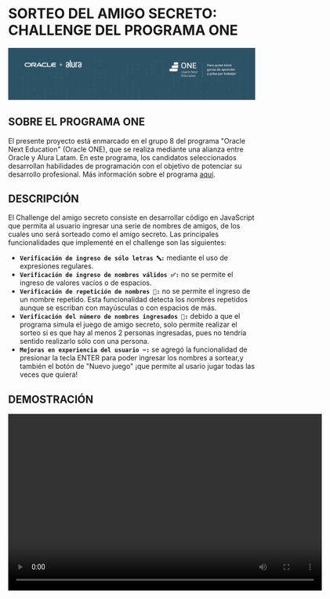 # SORTEO DEL AMIGO SECRETO: CHALLENGE DEL PROGRAMA ONE 

![Banner Oracle ONE / Alura](assets\banner.png)

## SOBRE EL PROGRAMA ONE 

El presente proyecto está enmarcado en el grupo 8 del programa "Oracle Next Education" (Oracle ONE), que se realiza mediante una alianza entre Oracle y Alura Latam. En este programa, los candidatos seleccionados desarrollan habilidades de programación con el objetivo de potenciar su desarrollo profesional. 
Más información sobre el programa [aqui](https://www.oracle.com/pe/education/oracle-next-education/).

## DESCRIPCIÓN
El Challenge del amigo secreto consiste en desarrollar código en JavaScript que permita al usuario ingresar una serie de nombres de amigos, de los cuales uno será sorteado como el amigo secreto. Las principales funcionalidades que implementé en el challenge son las siguientes:

- **`Verificación de ingreso de sólo letras 🔤:`** mediante el uso de expresiones regulares.
- **`Verificación de ingreso de nombres válidos ✅:`** no se permite el ingreso de valores vacíos o de espacios.
- **`Verificación de repetición de nombres 🔁:`** no se permite el ingreso de un nombre repetido. Esta funcionalidad detecta los nombres repetidos aunque se escriban con mayúsculas o con espacios de más.
- **`Verificación del número de nombres ingresados 🔢:`** debido a que el programa simula el juego de amigo secreto, solo permite realizar el sorteo si es que hay al menos 2 personas ingresadas, pues no tendría sentido realizarlo sólo con una persona.
- **`Mejoras en experiencia del usuario ⌨️:`** se agregó la funcionalidad de presionar la tecla ENTER para poder ingresar los nombres a sortear,y también el botón de "Nuevo juego" ¡que permite al usario jugar todas las veces que quiera!

## DEMOSTRACIÓN

<video width="640" height="360" controls>
  <source src="assets\demo.mp4" type="video/mp4">
</video>





